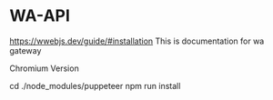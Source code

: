 # WA-API

https://wwebjs.dev/guide/#installation
This is documentation for wa gateway






Chromium Version

cd ./node_modules/puppeteer
npm run install
